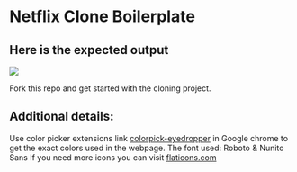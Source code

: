 # Netflix Clone Boilerplate

## Here is the expected output

![](https://github.com/Kalvium-Program/netflix-clone-boilerplate/blob/main/assets/Netflix%20Web%20UI.png?raw=true)

Fork this repo and get started with the cloning project.

## Additional details:
Use color picker extensions link [colorpick-eyedropper](https://chrome.google.com/webstore/detail/colorpick-eyedropper/) in Google chrome to get the exact colors used in the webpage. The font used: Roboto & Nunito Sans
If you need more icons you can visit [flaticons.com](https://www.flaticon.com/)
